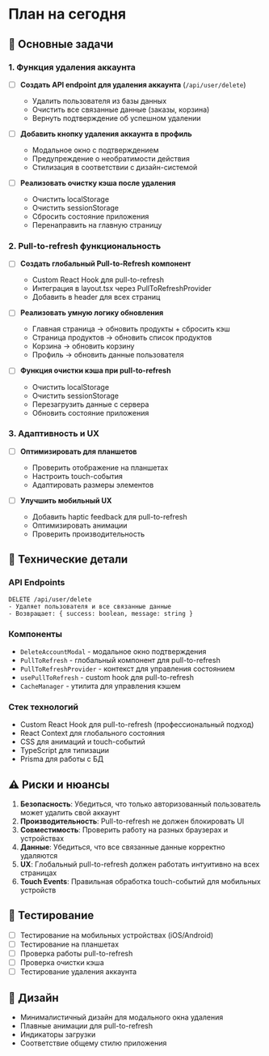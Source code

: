 # План на сегодня

## 🎯 Основные задачи

### 1. Функция удаления аккаунта
- [ ] **Создать API endpoint для удаления аккаунта** (`/api/user/delete`)
  - Удалить пользователя из базы данных
  - Очистить все связанные данные (заказы, корзина)
  - Вернуть подтверждение об успешном удалении

- [ ] **Добавить кнопку удаления аккаунта в профиль**
  - Модальное окно с подтверждением
  - Предупреждение о необратимости действия
  - Стилизация в соответствии с дизайн-системой

- [ ] **Реализовать очистку кэша после удаления**
  - Очистить localStorage
  - Очистить sessionStorage
  - Сбросить состояние приложения
  - Перенаправить на главную страницу

### 2. Pull-to-refresh функциональность
- [ ] **Создать глобальный Pull-to-Refresh компонент**
  - Custom React Hook для pull-to-refresh
  - Интеграция в layout.tsx через PullToRefreshProvider
  - Добавить в header для всех страниц

- [ ] **Реализовать умную логику обновления**
  - Главная страница → обновить продукты + сбросить кэш
  - Страница продуктов → обновить список продуктов
  - Корзина → обновить корзину
  - Профиль → обновить данные пользователя

- [ ] **Функция очистки кэша при pull-to-refresh**
  - Очистить localStorage
  - Очистить sessionStorage
  - Перезагрузить данные с сервера
  - Обновить состояние приложения

### 3. Адаптивность и UX
- [ ] **Оптимизировать для планшетов**
  - Проверить отображение на планшетах
  - Настроить touch-события
  - Адаптировать размеры элементов

- [ ] **Улучшить мобильный UX**
  - Добавить haptic feedback для pull-to-refresh
  - Оптимизировать анимации
  - Проверить производительность

## 🔧 Технические детали

### API Endpoints
```
DELETE /api/user/delete
- Удаляет пользователя и все связанные данные
- Возвращает: { success: boolean, message: string }
```

### Компоненты
- `DeleteAccountModal` - модальное окно подтверждения
- `PullToRefresh` - глобальный компонент для pull-to-refresh
- `PullToRefreshProvider` - контекст для управления состоянием
- `usePullToRefresh` - custom hook для pull-to-refresh
- `CacheManager` - утилита для управления кэшем

### Стек технологий
- Custom React Hook для pull-to-refresh (профессиональный подход)
- React Context для глобального состояния
- CSS для анимаций и touch-событий
- TypeScript для типизации
- Prisma для работы с БД

## ⚠️ Риски и нюансы

1. **Безопасность**: Убедиться, что только авторизованный пользователь может удалить свой аккаунт
2. **Производительность**: Pull-to-refresh не должен блокировать UI
3. **Совместимость**: Проверить работу на разных браузерах и устройствах
4. **Данные**: Убедиться, что все связанные данные корректно удаляются
5. **UX**: Глобальный pull-to-refresh должен работать интуитивно на всех страницах
6. **Touch Events**: Правильная обработка touch-событий для мобильных устройств

## 📱 Тестирование

- [ ] Тестирование на мобильных устройствах (iOS/Android)
- [ ] Тестирование на планшетах
- [ ] Проверка работы pull-to-refresh
- [ ] Проверка очистки кэша
- [ ] Тестирование удаления аккаунта

## 🎨 Дизайн

- Минималистичный дизайн для модального окна удаления
- Плавные анимации для pull-to-refresh
- Индикаторы загрузки
- Соответствие общему стилю приложения

